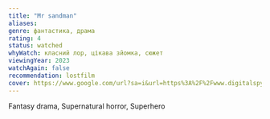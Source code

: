 ```yaml
---
title: "Mr sandman"
aliases: 
genre: фантастика, драма
rating: 4
status: watched
whyWatch: класний лор, цікава зйомка, сюжет
viewingYear: 2023
watchAgain: false
recommendation: lostfilm
cover: https://www.google.com/url?sa=i&url=https%3A%2F%2Fwww.digitalspy.com%2Ftv%2Fustv%2Fa40794255%2Fsandman-review-netflix%2F&psig=AOvVaw3847odIVjJGq6CGx4gJaBr&ust=1684832328492000&source=images&cd=vfe&ved=0CBEQjRxqFwoTCMCu_eLHiP8CFQAAAAAdAAAAABAD
---
```

Fantasy drama, Supernatural horror, Superhero